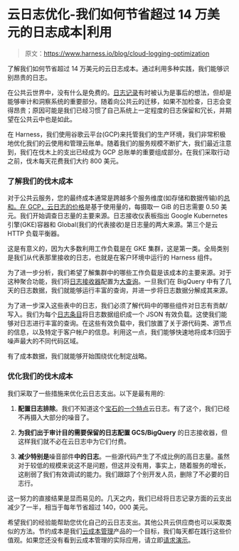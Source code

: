# 云日志优化-我们如何节省超过 14 万美元的日志成本|利用

> 原文：<https://www.harness.io/blog/cloud-logging-optimization>

了解我们如何节省超过 14 万美元的云日志成本。通过利用多种实践，我们能够识别昂贵的日志。

在公共云世界中，没有什么是免费的。[日志记录](https://harness.io/blog/modern-log-layers/)有时被认为是事后的想法，但却是能够审计和洞察系统的重要部分。随着向公共云的迁移，如果不加检查，日志会变得昂贵；原因可能是我们已经习惯了自己系统上一定程度的日志保留和冗长，并期望在公共云中也是如此。

在 Harness，我们使用谷歌云平台(GCP)来托管我们的生产环境，我们非常积极地优化我们的云使用和管理云账单。随着我们的服务规模不断扩大，我们最近注意到，我们在伐木上的支出已经成为 GCP 总账单的重要组成部分。在我们采取行动之前，伐木每天花费我们大约 800 美元。

### 了解我们的伐木成本

对于公共云服务，您的最终成本通常是跨越多个服务维度(如存储和数据传输)的[总和。在 GCP，云日志](https://harness.io/blog/cloud-billing/)[的价格](https://cloud.google.com/stackdriver/pricing#logging-costs)是基于使用量的，每摄取一 GiB 的日志需要 0.50 美元。我们开始调查日志量的主要来源。日志接收仪表板指出 Google Kubernetes 引擎(GKE)容器和 Global(我们的代表接收)是日志量的两大来源。第三个是云 HTTP 负载平衡器。

这是有意义的，因为大多数利用工作负载是在 GKE 集群，这是第一类。全局类别是我们从代表那里接收的日志，也就是在客户环境中运行的 Harness 组件。

为了进一步分析，我们希望了解集群中的哪些工作负载是该成本的主要来源。对于这种聚合功能，我们将[日志接收器](https://cloud.google.com/logging/docs/export)配置为[大查询](https://cloud.google.com/logging/docs/export/bigquery)。一旦我们在 BigQuery 中有了几天的日志数据，我们就能够运行丰富的查询，并进一步将日志数据分解成其来源。

为了进一步深入这些表中的日志，我们必须了解代码中的哪些组件对日志有贡献/写入。我们为每个[日志条目](https://cloud.google.com/logging/docs/reference/v2/rest/v2/LogEntry)将日志数据组织成一个 JSON 有效负载。这使我们能够对日志进行丰富的查询。在这些有效负载中，我们放置了关于源代码类、源节点的信息，以及特定于客户帐户的信息。利用这一点，我们能够快速地将成本归因于噪声最大的不同代码区域。

有了成本数据，我们就能够开始围绕优化制定战略。

### 优化我们的伐木成本

我们采取了一些措施来优化云日志支出。以下是最有用的:

1.  **配置日志排除**。我们不知道这个[宝石的一个特点](https://cloud.google.com/logging/docs/exclusions)云日志。有了这个，我们已经不再摄入大部分的噪音了。

2.  **为我们出于审计目的需要保留的日志配置 GCS/BigQuery** 的日志接收器，但这样我们就不必在云日志中为它们付费。

3.  **减少特别是**噪音部件**中的日志**。一些源代码产生了不成比例的高日志量。虽然对于较低的规模来说这不是问题，但这并没有用，事实上，随着服务的增长，这削弱了我们有效调试的能力。我们跟踪了个别开发人员，删除了不必要的日志行。

这一努力的直接结果是显而易见的。几天之内，我们已经将日志记录方面的云支出减少了一半，相当于每年节省超过 140，000 美元。

希望我们的经验能帮助您优化自己的云日志支出。其他公共云供应商也可以采取类似的方法。节约成本是我们[云成本管理](https://harness.io/platform/cloud-cost-management/)产品的一个目标，我们每天都在践行这些价值观。如果您还没有看到云成本管理的实际应用，请立即[请求演示](https://harness.io/platform/cloud-cost-management/)。